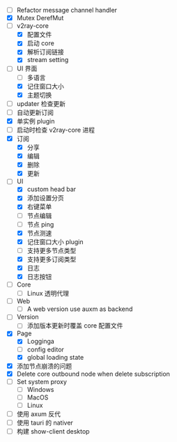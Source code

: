 - [ ] Refactor message channel handler
- [x] Mutex DerefMut
- [ ] v2ray-core
	- [x] 配置文件
	- [x] 启动 core
	- [x] 解析订阅链接
	- [x] stream setting
- [ ] UI 界面
	- [ ] 多语言
	- [x] 记住窗口大小
	- [x] 主题切换
- [ ] updater 检查更新
- [ ] 自动更新订阅
- [x] 单实例 plugin
- [ ] 启动时检查 v2ray-core 进程
- [x] 订阅
	- [x] 分享
	- [x] 编辑
	- [x] 删除
	- [x] 更新
- [ ] UI
	- [x] custom head bar
	- [x] 添加设置分页
	- [x] 右键菜单
	- [ ] 节点编辑
	- [ ] 节点 ping
	- [x] 节点测速
	- [x] 记住窗口大小 plugin
	- [ ] 支持更多节点类型
	- [x] 支持更多订阅类型
	- [x] 日志
	- [x] 日志按钮
- [ ] Core
	- [ ] Linux 透明代理
- [ ] Web
	- [ ] A web version use auxm as backend
- [ ] Version
	- [ ] 添加版本更新时覆盖 core 配置文件
- [x] Page
	- [x] Logginga
	- [ ] config editor
	- [x] global loading state
- [x] 添加节点崩溃的问题
- [x] Delete core outbound node when delete subscription
- [ ] Set system proxy
	- [ ] Windows
	- [ ] MacOS
	- [ ] Linux

- [ ] 使用 axum 反代
- [ ] 使用 tauri 的 nativer
- [ ] 构建 show-client desktop